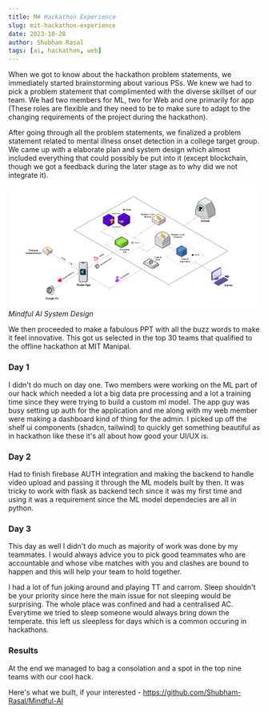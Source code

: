 ```yaml
---
title: M# Hackathon Experience
slug: mit-hackathon-experience
date: 2023-10-28
author: Shubham Rasal
tags: [ai, hackathon, web]
---
```



When we got to know about the hackathon problem statements, we immediately started brainstorming about various PSs. We knew we had to pick a problem statement that complimented with the diverse skillset of our team. We had two members for ML, two for Web and one primarily for app (These roles are flexible and they need to be to make sure to adapt to the changing requirements of the project during the hackathon).

After going through all the problem statements, we finalized a problem statement related to mental illness onset detection in a college target group. We came up with a elaborate plan and system design which almost included everything that could possibly be put into it (except blockchain, though we got a feedback during the later stage as to why did we not integrate it).

![Mindful AI System Design](./mindful-ai-system-design.png "Mindful AI System Design") *Mindful AI System Design*

We then proceeded to make a fabulous PPT with all the buzz words to make it feel innovative. This got us selected in the top 30 teams that qualified to the offline hackathon at MIT Manipal.

### Day 1

I didn't do much on day one. Two members were working on the ML part of our hack  which needed a lot a big data pre processing and a lot a training time since they were trying to build a custom ml model. The app guy was busy setting up auth for the application and me along with my web member were making a dashboard kind of thing for the admin. I picked up off the shelf ui components (shadcn, tailwind) to quickly get something beautiful as in hackathon like these it's all about how good your UI/UX is.

### Day 2

Had to finish firebase AUTH integration and making the backend to handle video upload and passing it through the ML models built by then. It was tricky to work with flask as backend tech since it was my first time and using it was a requirement since the ML model dependecies are all in python.

### Day 3

This day as well I didn't do much as majority of work was done by my teammates. I would always advice you to pick good teammates who are accountable and whose vibe matches with you and clashes are bound to happen and this will help your team to hold together. 

I had a lot of fun joking around and playing TT and carrom. Sleep shouldn't be your priority since here the main issue for not sleeping would be surprising. The whole place was confined and had a centralised AC. Everytime we tried to sleep someone would always bring down the temperate. this left us sleepless for days which is a common occuring in hackathons.


### Results

At the end we managed to bag a consolation and a spot in the top nine teams with our cool hack.

Here's what we built, if your interested - https://github.com/Shubham-Rasal/Mindful-AI